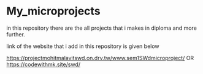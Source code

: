 # My_microprojects
in this repository there are the all projects that i makes in diploma and more further.

link of the website that i add in this repository is given below

https://projectmohitmalavitswd.on.drv.tw/www.sem1SWdmicroproject/
OR
https://codewithmk.site/swd/
